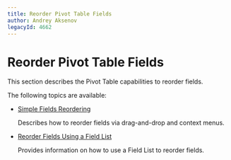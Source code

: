```yaml
---
title: Reorder Pivot Table Fields
author: Andrey Aksenov
legacyId: 4662
---
```

# Reorder Pivot Table Fields
This section describes the Pivot Table capabilities to reorder fields.

The following topics are available:
* [Simple Fields Reordering](reorder-fields/simple-fields-reordering.md)
	
	Describes how to reorder fields via drag-and-drop and context menus.
* [Reorder Fields Using a Field List](reorder-fields/reorder-fields-using-a-field-list.md)
	
	Provides information on how to use a Field List to reorder fields.